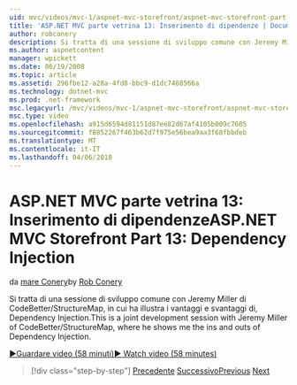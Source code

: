```yaml
---
uid: mvc/videos/mvc-1/aspnet-mvc-storefront/aspnet-mvc-storefront-part-13-dependency-injection
title: 'ASP.NET MVC parte vetrina 13: Inserimento di dipendenze | Documenti Microsoft'
author: robconery
description: Si tratta di una sessione di sviluppo comune con Jeremy Miller di CodeBetter/StructureMap, in cui ha illustra i vantaggi e svantaggi di, Dependency Injection.
ms.author: aspnetcontent
manager: wpickett
ms.date: 06/19/2008
ms.topic: article
ms.assetid: 296fbe12-a28a-4fd8-bbc9-d1dc7468566a
ms.technology: dotnet-mvc
ms.prod: .net-framework
msc.legacyurl: /mvc/videos/mvc-1/aspnet-mvc-storefront/aspnet-mvc-storefront-part-13-dependency-injection
msc.type: video
ms.openlocfilehash: a915d6594d81151d87ee82d67af4105b009c7605
ms.sourcegitcommit: f8852267f463b62d7f975e56bea9aa3f68fbbdeb
ms.translationtype: MT
ms.contentlocale: it-IT
ms.lasthandoff: 04/06/2018
---
```

<a name="aspnet-mvc-storefront-part-13-dependency-injection"></a><span data-ttu-id="00363-103">ASP.NET MVC parte vetrina 13: Inserimento di dipendenze</span><span class="sxs-lookup"><span data-stu-id="00363-103">ASP.NET MVC Storefront Part 13: Dependency Injection</span></span>
====================
<span data-ttu-id="00363-104">da [mare Conery](https://github.com/robconery)</span><span class="sxs-lookup"><span data-stu-id="00363-104">by [Rob Conery](https://github.com/robconery)</span></span>

<span data-ttu-id="00363-105">Si tratta di una sessione di sviluppo comune con Jeremy Miller di CodeBetter/StructureMap, in cui ha illustra i vantaggi e svantaggi di, Dependency Injection.</span><span class="sxs-lookup"><span data-stu-id="00363-105">This is a joint development session with Jeremy Miller of CodeBetter/StructureMap, where he shows me the ins and outs of Dependency Injection.</span></span>

[<span data-ttu-id="00363-106">&#9654;Guardare video (58 minuti)</span><span class="sxs-lookup"><span data-stu-id="00363-106">&#9654; Watch video (58 minutes)</span></span>](https://channel9.msdn.com/Blogs/ASP-NET-Site-Videos/aspnet-mvc-storefront-part-13-dependency-injection)

> [!div class="step-by-step"]
> <span data-ttu-id="00363-107">[Precedente](aspnet-mvc-storefront-part-12-mocking.md)
> [Successivo](aspnet-mvc-storefront-part-14-rich-client-interaction.md)</span><span class="sxs-lookup"><span data-stu-id="00363-107">[Previous](aspnet-mvc-storefront-part-12-mocking.md)
[Next](aspnet-mvc-storefront-part-14-rich-client-interaction.md)</span></span>
